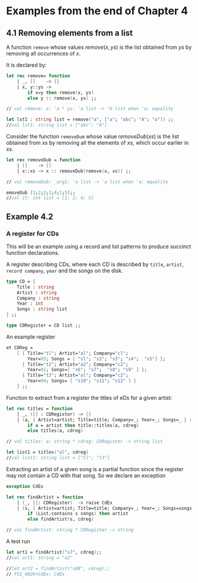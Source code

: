# Examples from the end of Chapter 4

## 4.1 Removing elements from a list

A function `remove` whose values $remove(x, ys)$ is the list obtained from $ys$ by removing all occurrences of $x$.

It is declared by:

```fsharp
let rec remove= function
    | _, []    -> []
    | x, y::ys ->
        if x=y then remove(x, ys)
        else y :: remove(x, ys) ;;

// val remove: x: 'a * ys: 'a list -> 'b list when 'a: equality

let lst1 : string list = remove("a", ["a"; "abc"; "A"; "a"]) ;;
//val lst1: string list = ["abc"; "A"]
```

Consider the function `removeDum` whose value $removeDub(xs)$ is the list obtained from $xs$ by
removing all the elements of $xs$, which occur earlier in $xs$.

```fsharp
let rec removeDub = function
    | []    -> []
    | x::xs -> x :: removeDub(remove(x, xs)) ;;

// val removeDub: _arg1: 'a list -> 'a list when 'a: equality

emoveDub [1;2;2;1;4;1;5];;
//val it: int list = [1; 2; 4; 5]
```

## Example 4.2

### A register for CDs

This will be an example using a record and list patterns to produce succinct function declarations.

A register describing CDs, where each CD is described by `title`, `artist`, `record company`, `year` and the songs on the disk.

```fsharp
type CD = {
    Title : string
    Artist : string
    Company : string
    Year : int
    Songs : string list
} ;;

type CDRegister = CD list ;;
```

An example register

```fsharp
et CDReg =
    [ { Title="tl"; Artist="al"; Company="cl";
        Year=93; Songs = [ "sl"; "s2"; "s3"; "s4";  "sS"] };
      { Title="t2"; Artist="a2"; Company="c2";
        Year=91; Songs=[ "s6"; "s7";  "s8"; "s9" ] };
      { Title="t3"; Artist="al"; Company="c2";
        Year=94; Songs= [ "s10"; "s11"; "s12" ] }
    ] ;;
```

Function to extract from a register the titles of eDs for a given artist:

```fsharp
let rec titles = function
    | _, ([] : CDRegister) -> []
    | (a, { Artist=artist; Title=title; Company=_; Year=_; Songs=_ } :: cdreg) ->
        if a = artist then title::titles(a, cdreg)
        else titles(a, cdreg)

// val titles: a: string * cdreg: CDRegister -> string list

let list1 = titles("al", cdreg)
//val list1: string list = ["tl"; "t3"]
```

Extracting an artist of a given song is a partial function since the register may not contain a CD with that song.
So we declare an exception

```fsharp
exception CdEx

let rec findArtist = function
    | (_, []: CDRegister)  -> raise CdEx
    | (s, { Artist=artist; Title=title; Company=_; Year=_; Songs=songs } :: cdreg) ->
        if (List.contains s songs) then artist
        else findArtist(s, cdreg)

// val findArtist: string * CDRegister -> string
```

A test run

```fsharp
let art1 = findArtist("s7", cdreg);;
//val art1: string = "a2"

//let art2 = findArtist("s88", cdreg);;
// FSI_0026+CdEx: CdEx
```
